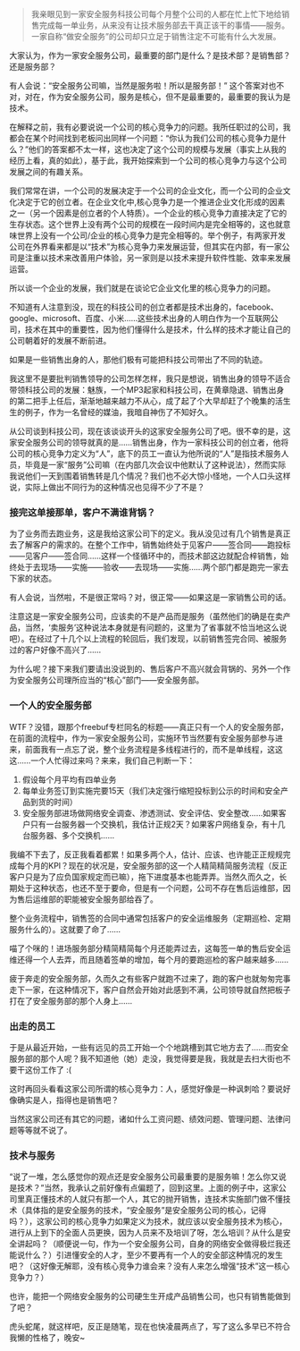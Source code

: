 [TITLE]: 没有技术的安全服务公司
[TAGS]: 随笔

> 我亲眼见到一家安全服务科技公司每个月整个公司的人都在忙上忙下地给销售完成每一单业务，从来没有让技术服务部去干真正该干的事情——服务。一家自称“做安全服务”的公司却只立足于销售注定不可能有什么大发展。

大家认为，作为一家安全服务公司，最重要的部门是什么？是技术部？是销售部？还是服务部？

有人会说：“安全服务公司嘛，当然是服务啦！所以是服务部！” 这个答案对也不对，对在，作为安全服务公司，服务是核心，但不是最重要的，最重要的我认为是技术。

在解释之前，我有必要说说一个公司的核心竞争力的问题。我所任职过的公司，我都会在某个时间找到老板问出同样一个问题：“你认为我们公司的核心竞争力是什么？”他们的答案都不太一样，这也决定了这个公司的规模与发展（事实上从我的经历上看，真的如此），基于此，我开始探索到一个公司的核心竞争力与这个公司发展之间的有趣关系。

我们常常在讲，一个公司的发展决定于一个公司的企业文化，而一个公司的企业文化决定于它的创立者。在企业文化中,核心竞争力是一个推进企业文化形成的因素之一（另一个因素是创立者的个人特质）。一个企业的核心竞争力直接决定了它的生存状态。这个世界上没有两个公司的规模在一段时间内是完全相等的，这也就意味世界上没有一个公司/企业的核心竞争力是完全相等的。举个例子，有两家开发公司在外界看来都是以“技术”为核心竞争力来发展运营，但其实在内部，有一家公司是注重以技术来改善用户体验，另一家则是以技术来提升软件性能、效率来发展运营。

所以谈一个企业的发展，我们就是在谈论它企业文化里的核心竞争力的问题。

不知道有人注意到没，现在的科技公司的创立者都是技术出身的，facebook、google、microsoft、百度、小米……这些技术出身的人明白作为一个互联网公司，技术在其中的重要性，因为他们懂得什么是技术，什么样的技术才能让自己的公司朝着好的发展不断前进。

如果是一些销售出身的人，那他们极有可能把科技公司带出了不同的轨迹。

我这里不是要批判销售领导的公司怎样怎样，我只是想说，销售出身的领导不适合带领科技公司的发展：魅族，一个MP3起家和科技公司，在黄章隐退、销售出身的第二把手上任后，渐渐地越来越力不从心，成了起了个大早却赶了个晚集的活生生的例子，作为一名曾经的媒油，我暗自神伤了不知好久。

从公司谈到科技公司，现在该谈谈开头的这家安全服务公司了吧。很不幸的是，这家安全服务公司的领导就真的是……销售出身，作为一家科技公司的创立者，他将公司的核心竞争力定义为“人”，底下的员工一直认为他所说的“人”是指技术服务人员，毕竟是一家“服务”公司嘛（在内部几次会议中他默认了这种说法），然而实际我说他们一天到围着销售转是几个情况？我们也不必大惊小怪地，一个人口头这样说，实际上做出不同行为的这种情况也见得不少了不是？

### 接完这单接那单，客户不满谁背锅？

为了业务而去跑业务，这是我给这家公司下的定义。我从没见过有几个销售是真正去了解客户的需求的。在整个工作中，销售始终处于见客户——签合同——跑投标——见客户——签合同……这样一个怪循环中的，而技术部这边就配合梓销售，始终处于去现场——实施——验收——去现场——实施……两个部门都是跑完一家去下家的状态。

有人会说，当然啦，不是很正常吗？对，很正常——如果这是一家销售公司的话。

注意这是一家安全服务公司，应该卖的不是产品而是服务（虽然他们的确是在卖产品，当然，‘卖服务’这种说法本身就是有问题的，这里为了省事就不恰当地这么说吧）。在经过了十几个以上流程的轮回后，我们发现，以前销售签完合同、被服务过的客户好像不高兴了……

为什么呢？接下来我们要请出没说到的、售后客户不高兴就会背锅的、另外一个作为安全服务公司理所应当的“核心”部门——安全服务部。

### 一个人的安全服务部

WTF？没错，跟那个freebuf专栏同名的标题——真正只有一个人的安全服务部，在前面的流程中，作为一家安全服务公司，实施环节当然要有安全服务部参与进来，前面我有一点忘了说，整个业务流程是多线程进行的，而不是单线程，这这这……一个人忙得过来吗？来来，我们自己判断一下：
1. 假设每个月平均有四单业务
2. 每单业务签订到实施完要15天（我们决定强行缩短投标到公示的时间和安全产品到货的时间）
3. 安全服务部进场做网络安全调查、渗透测试、安全评估、安全整改……如果客户只有一台服务器一个交换机，我估计正规2天？如果客户网络复杂，有十几台服务器、多个交换机……

我编不下去了，反正我看着都累！如果多两个人，估计、应该、也许能正正规规完成每个月的KPI？现在的状况是，安全服务部的这一个人精简精简服务流程（反正客户只是为了应负国家规定而已嘛），拖下进度基本也能弄弄。当然久而久之，长期处于这种状态，也还不至于要命，但是有一个问题，公司不存在售后运维部，因为售后运维部的职能被安全服务部给吞了。

整个业务流程中，销售签的合同中通常包括客户的安全运维服务（定期巡检、定期服务什么的）。这就要了命了……

喵了个咪的！进场服务部分精简精简每个月还能弄过去，这每签一单的售后安全运维还得一个人去弄，而且随着签单的增加，每个月的要跑巡检的客户越来越多……

疲于奔走的安全服务部，久而久之有些客户就跑不过来了，跑的客户也就匆匆完事走下一家，在这种情况下，客户自然会开始对此感到不满，公司领导就自然把板子打在了安全服务部的那个人身上……

### 出走的员工

于是从最近开始，一些有远见的员工开始一个个地跳槽到其它地方去了……而安全服务部的那个人呢？我不知道他（她）走没，我觉得要是我，我就是去扫大街也不要干这份工作了 :(

这时再回头看看这家公司所谓的核心竞争力：人，感觉好像是一种讽刺哈？要说好像确实是人，指得也是销售吧？

当然这家公司还有其它的问题，诸如什么工资问题、绩效问题、管理问题、法律问题等等就不说了。

### 技术与服务

“说了一堆，怎么感觉你的观点还是安全服务公司最重要的是服务嘛！怎么你又说是技术？”当然，我承认之前好像有点偏题了，回到这里。上面的例子中，这家公司里真正懂技术的人就只有那一个人，其它的抛开销售，连技术实施部门做不懂技术（具体指的是安全服务的技术，“安全服务”是安全服务公司的核心，记得吗？），这家公司的核心竞争力如果定义为技术，就应该以安全服务技术为核心，进行从上到下的全面人员更换，因为人员来不及培训了呀，怎么培训？从什么是安全讲起吗？（顺便说一句，作为一个安全服务公司，自身的网络安全做得极烂我还能说什么？）引进懂安全的人才，至少不要再有一个人的安全部这种情况的发生吧？（这好像无解耶，没有核心竞争力谁会来？没有人来怎么增强“技术”这一核心竞争力？）

也许，能把一个网络安全服务的公司硬生生开成产品销售公司，也只有销售能做到了吧？

虎头蛇尾，就这样吧，反正是随笔，现在也快凌晨两点了，写了这么多早已不符合我懒的性格了，晚安~